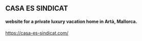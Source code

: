 ## CASA ES SINDICAT

#### website for a private luxury vacation home in Artà, Mallorca.

https://casa-es-sindicat.com/

